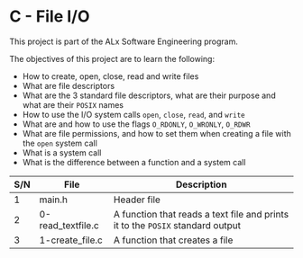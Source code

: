 # C - File I/O

This project is part of the ALx Software Engineering program.

The objectives of this project are to learn the following:

- How to create, open, close, read and write files
- What are file descriptors
- What are the 3 standard file descriptors, what are their purpose and what are their `POSIX` names
- How to use the I/O system calls `open`, `close`, `read`, and `write`
- What are and how to use the flags `O_RDONLY`, `O_WRONLY`, `O_RDWR`
- What are file permissions, and how to set them when creating a file with the `open` system call
- What is a system call
- What is the difference between a function and a system call

| S/N | File | Description |
| --- | ---- | ----------- |
| 1 | main.h | Header file |
| 2 | 0-read_textfile.c | A function that reads a text file and prints it to the `POSIX` standard output |
| 3 | 1-create_file.c | A function that creates a file | 
